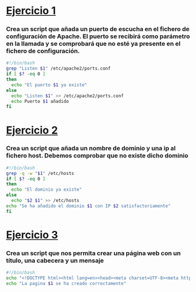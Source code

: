 # [Ejercicio 1](addPort.sh)
### Crea un script que añada un puerto de escucha en el fichero de configuración de Apache. El puerto se recibirá como parámetro en la llamada y se comprobará que no esté ya presente en el fichero de configuración.
```bash
#!/bin/bash
grep "Listen $1" /etc/apache2/ports.conf
if [ $? -eq 0 ]
then
  echo "El puerto $1 ya existe"
else
  echo "Listen $1" >> /etc/apache2/ports.conf
  echo Puerto $1 añadido
fi
```

# [Ejercicio 2](addDomain.sh)
### Crea un script que añada un nombre de dominio y una ip al fichero host. Debemos comprobar que no existe dicho dominio

``` bash
#!/bin/bash
grep -q -w "$1" /etc/hosts
if [ $? -eq 0 ]
then
  echo "El dominio ya existe"
else
  echo "$2 $1" >> /etc/hosts
echo "Se ha añadido el dominio $1 con IP $2 satisfactoriamente"
fi
```

# [Ejercicio 3](newHTML.sh)
### Crea un script que nos permita crear una página web con un título, una cabecera y un mensaje

``` bash
#!/bin/bash
echo "<!DOCTYPE html><html lang=en><head><meta charset=UTF-8><meta http-equiv=X-UA-Compatible content=IE=edge><meta name=viewport content=width=device-width, initial-scale=1.0><title>$1</title></head><body><h1>Título de la nueva página</h1><header><p style=color:green><b>Cabecera de ejemplo</b></p></header><p>Parrafo de ejemplo de la nueva página</p></body></html>" > /var/www/html/$1.html
echo "La pagina $1 se ha creado correctamente"
```

